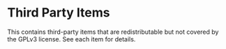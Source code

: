 # Third Party Items

This contains third-party items that are redistributable but not covered by
the GPLv3 license. See each item for details.
